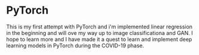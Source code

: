 # PyTorch
This is my first attempt with PyTorch and i'm implemented linear regression in the beginning and will ove my way up to image classificationa and GAN.
I hope to learn more and I have made it a quest to learn and implement deep learning models in PyTorch during the COVID-19 phase.
